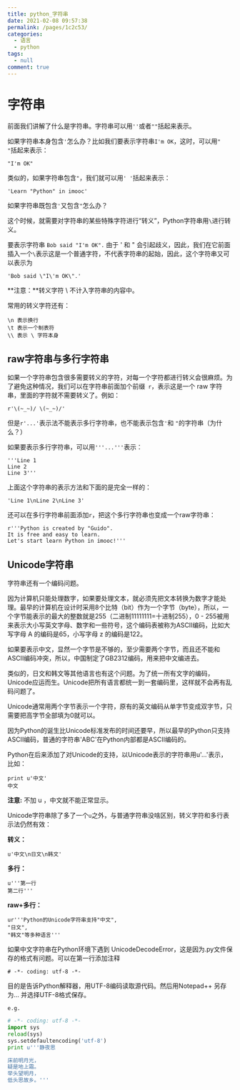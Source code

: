 ```yaml
---
title: python_字符串
date: 2021-02-08 09:57:38
permalink: /pages/1c2c53/
categories: 
  - 语言
  - python
tags: 
  - null
comment: true
---
```

# 字符串

前面我们讲解了什么是字符串。字符串可以用`''`或者`""`括起来表示。

如果字符串本身包含`'`怎么办？比如我们要表示字符串` I'm OK `，这时，可以用`" "`括起来表示：

```
"I'm OK"
```

类似的，如果字符串包含`"`，我们就可以用`' '`括起来表示：

```
'Learn "Python" in imooc'
```

如果字符串既包含`'`又包含`"`怎么办？

这个时候，就需要对字符串的某些特殊字符进行“转义”，Python字符串用`\`进行转义。

要表示字符串 `Bob said "I'm OK".`
由于 ' 和 " 会引起歧义，因此，我们在它前面插入一个`\`表示这是一个普通字符，不代表字符串的起始，因此，这个字符串又可以表示为

```
'Bob said \"I\'m OK\".'
```

**注意：**转义字符 \ 不计入字符串的内容中。

常用的转义字符还有：

```
\n 表示换行
\t 表示一个制表符
\\ 表示 \ 字符本身
```

## raw字符串与多行字符串

如果一个字符串包含很多需要转义的字符，对每一个字符都进行转义会很麻烦。为了避免这种情况，我们可以在字符串前面加个前缀` r`，表示这是一个 raw 字符串，里面的字符就不需要转义了。例如：

```
r'\(~_~)/ \(~_~)/'
```

但是`r'...'`表示法不能表示多行字符串，也不能表示包含`'`和 `"`的字符串（为什么？）

如果要表示多行字符串，可以用`'''...'''`表示：

```
'''Line 1
Line 2
Line 3'''
```

上面这个字符串的表示方法和下面的是完全一样的：

`'Line 1\nLine 2\nLine 3'`

还可以在多行字符串前面添加` r `，把这个多行字符串也变成一个raw字符串：

```
r'''Python is created by "Guido".
It is free and easy to learn.
Let's start learn Python in imooc!'''
```

## Unicode字符串

字符串还有一个编码问题。

因为计算机只能处理数字，如果要处理文本，就必须先把文本转换为数字才能处理。最早的计算机在设计时采用8个比特（bit）作为一个字节（byte），所以，一个字节能表示的最大的整数就是255（二进制11111111=十进制255），0 - 255被用来表示大小写英文字母、数字和一些符号，这个编码表被称为ASCII编码，比如大写字母 A 的编码是65，小写字母 z 的编码是122。

如果要表示中文，显然一个字节是不够的，至少需要两个字节，而且还不能和ASCII编码冲突，所以，中国制定了GB2312编码，用来把中文编进去。

类似的，日文和韩文等其他语言也有这个问题。为了统一所有文字的编码，Unicode应运而生。Unicode把所有语言都统一到一套编码里，这样就不会再有乱码问题了。

Unicode通常用两个字节表示一个字符，原有的英文编码从单字节变成双字节，只需要把高字节全部填为0就可以。

因为Python的诞生比Unicode标准发布的时间还要早，所以最早的Python只支持ASCII编码，普通的字符串'ABC'在Python内部都是ASCII编码的。

Python在后来添加了对Unicode的支持，以Unicode表示的字符串用u'...'表示，比如：

```
print u'中文'
中文
```

**注意:** 不加 u ，中文就不能正常显示。

Unicode字符串除了多了一个` u `之外，与普通字符串没啥区别，转义字符和多行表示法仍然有效：

**转义：**

```
u'中文\n日文\n韩文'
```

**多行：**

```
u'''第一行
第二行'''
```

**raw+多行：**

```
ur'''Python的Unicode字符串支持"中文",
"日文",
"韩文"等多种语言'''
```

如果中文字符串在Python环境下遇到 UnicodeDecodeError，这是因为.py文件保存的格式有问题。可以在第一行添加注释

```
# -*- coding: utf-8 -*-
```

目的是告诉Python解释器，用UTF-8编码读取源代码。然后用Notepad++ 另存为... 并选择UTF-8格式保存。

`e.g.`

```python
# -*- coding: utf-8 -*-
import sys
reload(sys)
sys.setdefaultencoding('utf-8')
print u'''静夜思

床前明月光，
疑是地上霜。
举头望明月，
低头思故乡。'''
```

